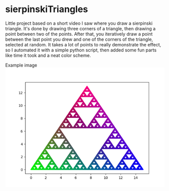 # sierpinskiTriangles

Little project based on a short video I saw where you draw a sierpinski triangle. It's done by drawing three corners of a triangle, then drawing a point between two of the points. After that, you iteratively draw a point between the last point you drew and one of the corners of the triangle, selected at random. It takes a lot of points to really demonstrate the effect, so I automated it with a simple python script, then added some fun parts like time it took and a neat color scheme.

Example image
![Sample output, 100000 points](/example.png?raw=true "Sample output, 100000 points")
